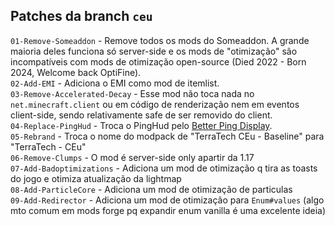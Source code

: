 Patches da branch `ceu`
---

`01-Remove-Someaddon` - Remove todos os mods do Someaddon. A grande maioria deles funciona só server-side e os mods de "otimização" são incompatíveis com mods de otimização open-source (Died 2022 - Born 2024, Welcome back OptiFine).  
`02-Add-EMI` - Adiciona o EMI como mod de itemlist.  
`03-Remove-Accelerated-Decay` - Esse mod não toca nada no `net.minecraft.client` ou em código de renderização nem em eventos client-side, sendo relativamente safe de ser removido do client.  
`04-Replace-PingHud` - Troca o PingHud pelo [Better Ping Display](https://modrinth.com/mod/better-ping-display).  
`05-Rebrand` - Troca o nome do modpack de "TerraTech CEu - Baseline" para "TerraTech - CEu"  
`06-Remove-Clumps` - O mod é server-side only apartir da 1.17  
`07-Add-Badoptimizations` - Adiciona um mod de otimização q tira as toasts do jogo e otimiza atualização da lightmap  
`08-Add-ParticleCore` - Adiciona um mod de otimização de particulas  
`09-Add-Redirector` - Adiciona um mod de otimização para `Enum#values` (algo mto comum em mods forge pq expandir enum vanilla é uma excelente ideia)  

